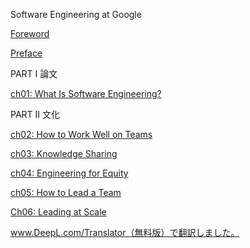 Software Engineering at Google

[Foreword](Foreword.md)

[Preface](Preface.md)

PART I 論文

[ch01: What Is Software Engineering?](docs/CHAPTER%2001.md)

PART II 文化

[ch02: How to Work Well on Teams](docs/CHAPTER%2002.md)

[ch03: Knowledge Sharing](docs/CHAPTER%2003.md)

[ch04: Engineering for Equity](docs/CHAPTER%2004.md)

[ch05: How to Lead a Team](docs/CHAPTER%2005.md)

[Ch06: Leading at Scale](docs/CHAPTER%2006.md)







www.DeepL.com/Translator（無料版）で翻訳しました。
